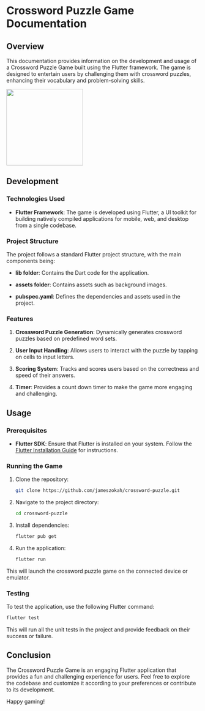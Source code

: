 # Crossword Puzzle Game Documentation

## Overview

This documentation provides information on the development and usage of a Crossword Puzzle Game built using the Flutter framework. The game is designed to entertain users by challenging them with crossword puzzles, enhancing their vocabulary and problem-solving skills.

<img width="200" src="https://github.com/jameszokah/crossword-puzzle/assets/57928392/4ac3fde0-92a2-47b8-9c31-e072b6d1a1e3" />

## Development

### Technologies Used

- **Flutter Framework**: The game is developed using Flutter, a UI toolkit for building natively compiled applications for mobile, web, and desktop from a single codebase.


### Project Structure

The project follows a standard Flutter project structure, with the main components being:

- **lib folder**: Contains the Dart code for the application.

- **assets folder**: Contains assets such as background images.

- **pubspec.yaml**: Defines the dependencies and assets used in the project.

### Features

1. **Crossword Puzzle Generation**: Dynamically generates crossword puzzles based on predefined word sets.

2. **User Input Handling**: Allows users to interact with the puzzle by tapping on cells to input letters.

3. **Scoring System**: Tracks and scores users based on the correctness and speed of their answers.

4. **Timer**: Provides a count down timer to make the game more engaging and challenging.


## Usage

### Prerequisites

- **Flutter SDK**: Ensure that Flutter is installed on your system. Follow the [Flutter Installation Guide](https://flutter.dev/docs/get-started/install) for instructions.

### Running the Game

1. Clone the repository:

   ```bash
   git clone https://github.com/jameszokah/crossword-puzzle.git
   ```

2. Navigate to the project directory:

   ```bash
   cd crossword-puzzle
   ```

3. Install dependencies:

   ```bash
   flutter pub get
   ```

4. Run the application:

   ```bash
   flutter run
   ```

This will launch the crossword puzzle game on the connected device or emulator.

### Testing

To test the application, use the following Flutter command:

```bash
flutter test
```

This will run all the unit tests in the project and provide feedback on their success or failure.

## Conclusion

The Crossword Puzzle Game is an engaging Flutter application that provides a fun and challenging experience for users. Feel free to explore the codebase and customize it according to your preferences or contribute to its development.

Happy gaming!
